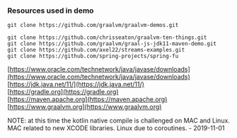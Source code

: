 ### Resources used in demo

`git clone https://github.com/graalvm/graalvm-demos.git`  

`git clone https://github.com/chrisseaton/graalvm-ten-things.git`  
`git clone https://github.com/graalvm/graal-js-jdk11-maven-demo.git`  
`git clone https://github.com/axel22/streams-examples.git`  
`git clone https://github.com/spring-projects/spring-fu`  


[https://www.oracle.com/technetwork/java/javase/downloads](https://www.oracle.com/technetwork/java/javase/downloads)  
[https://jdk.java.net/11/](https://jdk.java.net/11/)  
[https://gradle.org](https://gradle.org)  
[https://maven.apache.org](https://maven.apache.org)  
[https://www.graalvm.org](https://www.graalvm.org)  


NOTE: at this time the kotlin native compile is challenged on MAC and Linux.
MAC related to new XCODE libraries.  Linux due to coroutines.  - 2019-11-01


